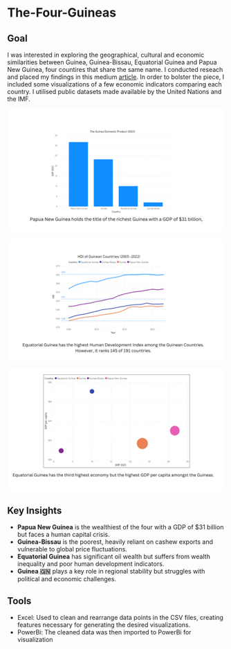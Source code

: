 # The-Four-Guineas

## Goal
I was interested in exploring the geographical, cultural and economic similarities between Guinea, Guinea-Bissau, Equatorial Guinea and Papua New Guinea, four countires that share the same name. I conducted reseach and placed my findings in this medium [article](url). In order to bolster the piece, I included some visualizations of a few economic indicators comparing each country. I utilised public datasets made available by the United Nations and the IMF.

![Guinea Domestic Product](guinea-domestic-product.png.png)

![HDI Guinean Countries](hdi-guinean-countries.png.png)

![Economic Size vs Standard of Living](economic-size-vs-standard-of-living.png.png)

## Key Insights  
- **Papua New Guinea** is the wealthiest of the four with a GDP of $31 billion but faces a human capital crisis.  
- **Guinea-Bissau** is the poorest, heavily reliant on cashew exports and vulnerable to global price fluctuations.  
- **Equatorial Guinea** has significant oil wealth but suffers from wealth inequality and poor human development indicators.  
- **Guinea 🇬🇳** plays a key role in regional stability but struggles with political and economic challenges.

## Tools
- Excel: Used to clean and rearrange data points in the CSV files, creating features necessary for generating the desired visualizations.
- PowerBi: The cleaned data was then imported to PowerBi for visualization
